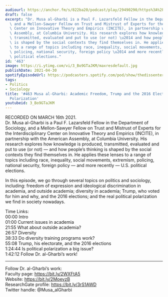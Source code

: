 ```yaml
---
audiourl: https://anchor.fm/s/822ba20/podcast/play/29490290/https%3A%2F%2Fd3ctxlq1ktw2nl.cloudfront.net%2Fstaging%2F2021-2-20%2Fb76c5ac2-cf00-7aaa-35ac-e1d9caab7150.m4a
draft: false
excerpt: "Dr. Musa al-Gharbi is a Paul F. Lazarsfeld Fellow in the Department of Sociology,\
  \ and a Mellon-Sawyer Fellow on Trust and Mistrust of Experts for the Interdisciplinary\
  \ Center on Innovative Theory and Empirics (INCITE), in partnership with the American\
  \ Assembly, at Columbia University. His research explores how knowledge is produced,\
  \ transmitted, evaluated and put to use (or not) \u2014 and how people\u2019s thinking\
  \ is shaped by the social contexts they find themselves in. He applies these lenses\
  \ to a range of topics including race, inequality, social movements, extremism,\
  \ policing, national security, foreign policy \u2014 and more recently \u2014 U.S.\
  \ political elections."
id: '463'
image: https://i.ytimg.com/vi/3_Bo9GTaJKM/maxresdefault.jpg
publishDate: 2021-04-30
spotifyEpisodeUrl: https://podcasters.spotify.com/pod/show/thedissenter/episodes/463-Musa-al-Gharbi-Academic-Freedom--Trump-and-the-2016-Elections--and-Political-Polarization-et2fli
tags:
- Politics
- Sociology
title: '#463 Musa al-Gharbi: Academic Freedom, Trump and the 2016 Elections, and Political
  Polarization'
youtubeid: 3_Bo9GTaJKM
---
```

<div class="timelinks">

RECORDED ON MARCH 16th 2021.  
Dr. Musa al-Gharbi is a Paul F. Lazarsfeld Fellow in the Department of Sociology, and a Mellon-Sawyer Fellow on Trust and Mistrust of Experts for the Interdisciplinary Center on Innovative Theory and Empirics (INCITE), in partnership with the American Assembly, at Columbia University. His research explores how knowledge is produced, transmitted, evaluated and put to use (or not) — and how people’s thinking is shaped by the social contexts they find themselves in. He applies these lenses to a range of topics including race, inequality, social movements, extremism, policing, national security, foreign policy — and more recently — U.S. political elections.

In this episode, we go through several topics on politics and sociology, including: freedom of expression and ideological discrimination in academia, and outside academia; diversity in academia; Trump, who voted for him and why, and the 2016 elections; and the real political polarization we find in society nowadays.

Time Links:  
<time>00:00</time> Intro  
<time>01:00</time> Current issues in academia  
<time>21:55</time> What about outside academia?  
<time>26:57</time> Diversity  
<time>38:33</time> Do diversity training programs work?  
<time>55:08</time> Trump, his electorate, and the 2016 elections  
<time>1:24:44</time> Is political polarization a big issue?  
<time>1:42:12</time> Follow Dr. al-Gharbi’s work!

---

Follow Dr. al-Gharbi’s work:  
Faculty page: https://bit.ly/2WXFtA5  
Website: https://bit.ly/2MoevzB  
ResearchGate profile: https://bit.ly/3rS1AWD  
Twitter handle: @Musa_alGharbi
</div>

